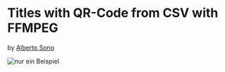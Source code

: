 # Titles with QR-Code from CSV with FFMPEG
by [Alberto Sono](https://github.com/aimpowerment/ "Alberto Sono @ aimpowerment Dept.")

![nur ein Beispiel](https://commons.wikimedia.org/wiki/File:Example_de.jpg "Beispielbild")
